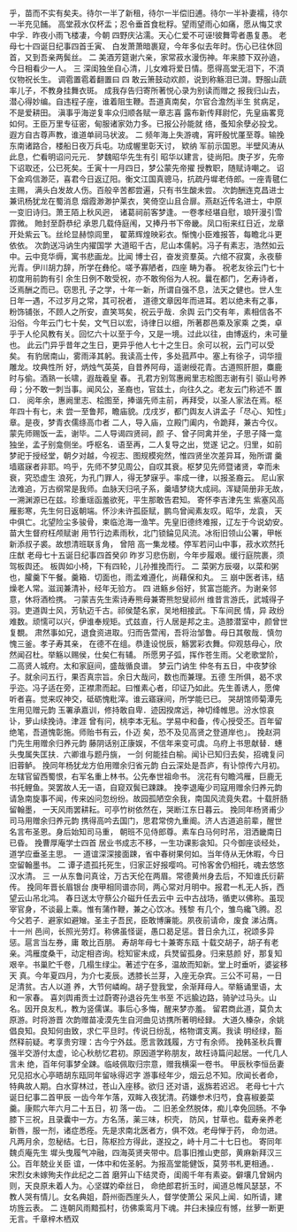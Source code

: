 <!-- { "loadSidebar": true } -->
乎，苗而不实有矣夫。待尔一半了新租，待尔一半偿旧逋。待尔一半补妻襦，待尔一半充见餔。
高堂菽水仅杯盂；忍令垂首食枇稃。望雨望雨心如痛，愿从悔艾求中孚．昨夜小雨飞楼凄，今朝
四野庆沾濡。天心仁爱不可诬!彼舞雩者愚复愚。
老母七十四诞日纪事四首壬寅、
白发萧萧暗裹窥，今年多似去年时。伤心已往休回首，又到吾亲两鬓丝。
二
美酒芳筵谢六亲，家常菽水漫伤神。年来膝下双孙遶，今日相看少一人。
三
深闺独坐自心清，儿女难将爱日情。愿得高堂无泪下，不湏仪物祝长生。
调雹置雹着翻置曰
四
敢云箫鼓动欢颜，说到称觞泪已潸。野服山蔬率儿子，不教身挂舞衣斑。
成我存告归寄所著悦心录为别读而赠之
报我归山去，潜心得妙编。自违程子座，谁着阻生鞭。吾道真南矣，尔官合澹然j半生
贫病足，不是爱耕田。
滇事乎海逆复率众归顺各赋一章志喜
露布新传拜尉佗，先皇庙畧竞如何。王臣万里专征密，甸服诸家効力多。已报公孙能就
络，蚤知余孽必投戈。遐方自古尊声教，谁道单祠马状波。
二
频年海上失游魂，宵旰殷忧厪至尊。输挽东南诸路合，楼船日夜万兵屯。功成幄里彰天讨，
欵纳
军前示国恩。半壁风涛从此息，伫看明诏问元元．
梦魏昭华先生有引
昭华以建言，徒尚阳。庚子岁，先帝下诏取还，公已死矣。壬寅十一月四日，梦公蒙先帝擢
授教职，随赋诗嘲之。
诏下金鸡信渺茫，喜君今日返辽阳。衡文江国真骢马，抗疏丹墀老侍郎。一座青毽仁主赐，
满头白发故人伤。百般辛苦都尝遍，只有书生酸未尝。
次韵酬连克昌进士兼讯杨犹龙在蜀消息
烟霞渺渺护莱衣，笑倚空山且合扉。燕赵近传名进士，中原一变旧诗归。萧王陌上秋风迥，
诸葛祠前客梦逢。一卷孝经堪自慰，琅歼漫引雪霏微。
貤封至蔚恭纪
承恩几载侍庭闱，又捧丹书下帝畿。凤口衔来红日近，龙章开处紫云飞。丝纶显赫惊闾里，
翟苐辉煌映彩衣。惭愧小臣难报答，每瞻北斗更依依。
次韵送冯讷生内擢国学
大道昭千古，尼山本儒躬。冯子有素志，浩然如云中。云中竞华缛，寓书悲画龙。比闻
博士召，奋发资羣英。六绾不寂寞，永夜藜光青。伊川胡力辞，所学在彝伦。嗟予寡陋者，四座
畴为春。
祝老友徐云门七十初度用前韵有引
余生日例不敢受祝，亦不敢徇俗为人祝。曩在都门，乞寿诗者，泛焉酬之而已。窃思孔
子之学，十年一新，所谓自强不息，法天之健也。世人生日年一遇，不过岁月之常，其可祝者，
道德文章因年而进耳。若以绝未有之事，粉饰铺张，不顾人之所安，直笑骂矣，祝云乎哉．余舆
云门交有年，素相信各不沿俗。今年云门七十矣，文气日以宏，诗律日以细，所著郡邑乘及家乘
之类，卓乎于人伦风教有关。回忆六十以至于今，又是一境。过此以往，由博返约，未可量也。
此云门异乎昔年之生日，更异乎他人七十之生日。余可以祝，云门可以受矣。
有豹居南山，雾雨泽其躬。我读高士传，多处菰芦中。塞上有徐子，词华擅雕龙。坟典性所
好，炳烛气英英，自昔养阿母，遥谢绶花青。古道照肝胆，麋鹿时与偷。酒熟一长啸，遐哉羲皇
春。
孔君方别驾惠阙里志桧图志谢有引
驱山号养母；分不敢一刺当事。闻风公，圣裔也，官兹土，向往久之。老友云门称述不
置口．
阅年余，惠阙里志、桧图至，捧谐先师主前，再拜受，以圣人家法在焉。枢年四十有七，未
尝一至鲁邦，瞻庙貌。戊戌岁，都门舆友人讲孟子「尽心、知性」章。是夜，梦青衣儒绦高巾者
二人，导入庙，立殿门阖内，令跪拜，兼古今仪。蒙先师赐饭一盂，谢毕。二人导谒四贤祠，颜
子、曾子同禽并坐，子思子降一龛独坐，孟子别龛侧坐。呼枢名．语至再，二人复导之出，觉遂
记之。归里，如前梦祀于授经堂，朝夕对越，今视志、图规模宛然，惟四贤坐次差异耳，殆所谓
羹墙寤寐者非耶。呜乎，先师不梦见周公，自叹其衰。枢梦见先师暨诸贤，幸而未衰，究恐虚生
浪死，为孔门罪人，得无梦寐乎。率成一律，以报圣裔云。
尼山家法难追，万古纲常是我师。血脉天归吼子系，羹墙梦绕大成祠。浑疑简册非无故，
一溯渊源已在兹。珍重瑶函羞欲死，平生那敢告君知。
寄怀李吉津先生
紫塞风高雁影寒，先生何日返朝端。怀沙未许孤臣赋，鹏鸟曾闻素友叹。昭华，龙袁，
天中俱亡。北望险尘多骏骨，柬临沧海一渔竿。先皇旧德终难报，辽左于今说幼安。
苗大生督府枉颅赋谢
用节行边素雨秋，北门锁錀见风流。冰衔旧领山公署，甲帐新添叔子裘。故想清班联豸角，
曾陪
高一集龙楼。停军若问山中事，菽水欢然托庄猷
老母七十五诞日纪事四首癸卯
昨岁习悲伤剧，今年步履艰。缓行庭院裹，须驾板舆还。
板舆如小椅，下有四轮，儿孙推挽而行。
二
菜粥方辰啜，以菜和粥也，臛羹下午餐。羹箱．切面也，雨孟难遵化，尚藉保和丸。
三
崩中医者讳，结燥老人常。滋润兼清补，经年无验方。
四
进觞乡俗好，贫富岂能齐。为谢亲邻意，休将酒检携。
刁蒙吉先生索诗寿熊母兼寄熊恕叟祁州
维昔言游氏，武城得子羽。吏道舆士风，芳轨迈千古。祁侯楚名家，吴地相接武。下车间民
情，异
政纷难数。顽懦可以兴，伊谁奉规矩。式兹直，行人居是邦之主。造膝潜室中，颜曾世复覩。
肃然事如兄，退食资进取。归而告萱闱，吾将治邹鲁。母日其敬哉．慎勿愧三釜。孝子寿其亲，
在德不在组。恭逢设悦辰，觞罢彩衣舞。仰观慈母心，欣然闻召杜。举觞以赐侯，仕矣仁有辅。
所愿男子弧，挥作苍生雨。父老歌堂阶，二高贤人城府。太和家庭间，盛哉循良谱。
梦云门讷生
仲冬有五日，中夜梦徐子。就余问五行，果否真宗旨。余日大哉问，数也而兼理。五德
生所俱，曷不求乎迩。冯子适在旁，正襟肃而起。曰惟素心者，印证乃如此。先生善诱人，愿俾
听者喜。觉来叹神交，砥砺愧粃滓。谁云寤寐间，所学能已已。
哭胡馆师菊潭先生用见赠元韵
玉署承嘉训，修持敢自卑．迹因揆席远，神切绛帷思。汾水惊哀讣，萝山续挽诗。津涯
曾有问，桃李本无私。学易中和备，传心授受丕。百年留绝笔，吾道愧彰施。师贻书有云，仆迈
矣，恐不及见高贤之登道岸也」。
挽赵洞门先生用赠余归养元韵
藤阴话别正康娱，不信年来变可虞。乌府上书思献替．蟪头曳属失匡扶．六卿谁与题丹旐，
一剑
何能挂白榆。闻讣已知归去矣，招魂复问旧蓉鲈。
挽同年杨犹龙方伯用赠余归省元韵
白云深处是吾庐，有讣惊传六月初。左辖官留西蜀恨，右军名重上林书。公先奉世祖命书。
浣花有句瞻鸿雁，巨鹿无书托鲤鱼。哭罢故人无一语，自窥双鬓已踈踈。
挽李退庵少司寇用赠余归养元韵
请急南旋事不闻，传来凶问忽纷纷。故园孤陋空余我，南国风流竟失君。十载肝肠留翰墨，
一天风雨罢耕耘。可亭竹树依然在，哭断江东日暮云。
挽同年杨贤甫少司马用赠余归养元韵
携得高吟去国门，思君常傍九重阍。济人古道追前辈，醒世名言布圣恩。身后始知司马重，
朝班不见侍郎尊。素车白马何时吊，泪洒畿南日已昏。
挽曹厚庵学士四首
居业书成志不移，一生功课影衾知。只今御座谈经处，道学应垂圣主思。
一
道谊深深接面踈，省中春树果何如。当年侍从无休暇，今日空留翰墨书。
二
谭子遗孤托死生，归家正好报嘤呜。可怜客舍仍相托，魂去悠悠汉水清。
三
一从东鲁问真诠，万古天伦在两眉。常德黄州身去后，不知谁氏衍薪传。
挽同年晋长眉银台
庚甲相同谱亦同，两心常对月明中。报君一札无人拆，西望云山吊北鸿。
春日送太守蔡公介磁升任去云中
云中古战场，循吏以佛称。虽现宰官身，不谈最上乘。惟有蒲作鞭，兼之心饮冰。残黎
有几个，雏鸟纔飞腾。忍今父若子．避家如避矰。圣主子吾民，臣敢博廉能。夙夜前请命，废食
涕沾膺。十一州
邑间，长照光劳灯。称佛虽怪诞，愚口曷足惩。昔日余九江，祝颂多异惩。扈言当左券，庸
敢比百朋。
寿胡年母七十兼寄东瓯
十载交胡子，胡子有老亲。鸿雁度桑干，动定相咨询。稔知宦未成，兵燹留孤身。归来慈颜
好，那复知艰辛。书巢贮千卷，几榻生绿尘。著述宁在多，温故而知新。堂上时垂听，婆娑移天
真。今年夏四月，为介七麦辰。透膝长兰芽，入座无杂宾。三公不可易，一日足清贫。古人以道
养，大节何嶙峋。胡子登我堂，余渐拜母人。举觞诵里语，太和一家春。
喜刘舆甫贡士过蔚寄孙退谷先生书至
不远腧边路，骑驴过马头。山名。因开良友札，教为竖儒谋。事后心多悔，醒来梦亦羞。
留君商此道，莫负太原游。时将游晋
次韵赠苗凌漠先生自河曲见访携所著明经録。
大道久榛杂，余姚倡良知。良知何由致，求仁平旦时。传说日纷乱，格物谓支离。我读
明经绿，豁然释前疑。考享贵穷理：古今宁外兹。愿言敦践履，方寸有余师。
挽韩圣秋兵曹
强半交游付太虚，论心秋舫忆君初。原因道学称朋友，故枉诗篇问起居。一代几人言未
绝，百年何事梦全踈。临岐佩取归宗意，赠我横渠一卷书。
甲辰秋李恒岳妻兄见招水心亭晤胡东瓯同年留咏得迟字
游事经年少，烟云总不知。欣闻长者命，特典故人期。白水穿林过，苍山入座移。欲归
还对语，返旆若迟迟。
老母七十六诞日纪事二首甲辰
一齿今年乍落，双眸入夜犹清。药嫌参术归芍，食喜椒姜菜羹。康熙六年六月二十五日，初
落一齿。
二
旧恙全然脱体，痴儿幸免回肠。不争膝下三祝，且录囊中一方。方名荡，薬三味，枳壳，
防风，甘草也。载寿亲养老新唇，服一剂，诸症悉痊。先是求南北医者方，俱不效。老母惮于药，
命勿进。凡两月余，忽秘结。七日，陈枢捡方得此，遂投之，峙十月二十七日也。
寄同年魏贞庵先生
墀头曳履气冲融，四海英贤夹带中。启事旧推山吏部，黄麻新拜汉三公。百年兢业关臣
谊，一体中和佐圣躬。为报高堂能健饭，莫劳书札更相通。．
宋烈女未嫁殉夫作此纪之二首
磨笄山下结灵奇，闺阁千年有素姿。僻壤几曾娴内则，天良原未着人为。心坚媒妁牵丝日，
命绝郎君折玉时，闻道总帷风瑟瑟，不教人哭有情儿。女名典姐，蔚州衙西崖头人，督学使萧公
采风上闻．如所请，建坊旌云表。
二
连朝风雨黯孤村，彷佛乘鸾月下魂。井臼未操应有憾，丝萝一断更无言。千章梓木栖双
